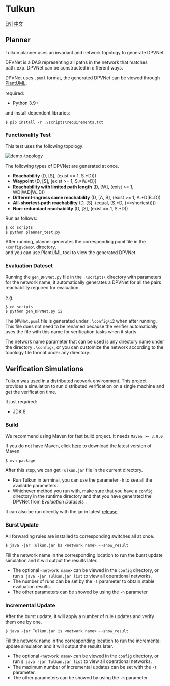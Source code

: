 # Tulkun

[EN](README.md)| [中文](README_CN.md)

## Planner
Tulkun planner uses an invariant and network topology to generate DPVNet.

DPVNet is a DAG representing all paths in the network that matches path_exp.
DPVNet can be constructed in different ways.

DPVNet uses `.puml` format, the generated DPVNet can be viewed through [PlantUML](https://plantuml.com/).

required:
- Python 3.9+

and install dependent libraries:
```shell
$ pip install -r .\scripts\requirements.txt
```
### Functionality Test

This test uses the following topology:

![demo-topology](./config/demo/demo-topology.png)

The following types of DPVNet are generated at once.

- **Reachability**  (D, \[S], (exist >= 1, S.*D)))
- **Waypoint**   (D, \[S], (exist >= 1, S.*W.*D))
- **Reachability with limited path length** (D, \[W], (exist >= 1, WD|W.D|W..D))
- **Different-ingress same reachability** (D, \[A, B], (exist >= 1, A.*D|B..D))
- **All-shortest-path reachability** (D, \[S], (equal, (S.*D, (==shortest))))
- **Non-redundant reachability** (D, \[S], (exist == 1, S.*D))

Run as follows:

```shell
$ cd scripts
$ python planner_test.py
```

After running, planner generates the corresponding puml file in the `\config\demo\` directory,  
 and you can use PlantUML tool to view the generated DPVNet.


### Evaluation Dateset

Running the `gen_DPVNet.py` file in the `.\scripts\` directory with parameters for the network name,  it automatically generates a DPVNet for all the pairs reachability required for evaluation.

e.g.
```shell
$ cd scripts
$ python gen_DPVNet.py i2
```

The `DPVNet.puml` file is generated under `.\config\i2` when after running. This file does not need to be renamed because the verifier automatically uses the file with this name for verification tasks when it starts.

The network name parameter that can be used is any directory name under the directory `.\config\`, or you can customize the network according to the topology file format under any directory.

## Verification Simulations

Tulkun was used in a distributed network environment. This project provides a simulation to run distributed verification on a single machine and get the verification time.

It just required:

- JDK 8

### Build

We recommend using Maven for fast build project. It needs `Maven >= 3.9.0`

If you do not have Maven, click [here](https://maven.apache.org/download.cgi) to download the latest version of Maven.


```shell script
$ mvn package
```
After this step, we can get `Tulkun.jar` file in the current directory.

- Run Tulkun in terminal, you can use the parameter `-h` to see all the available parameters.
- Whichever method you run with, make sure that you have a `config` directory in the runtime directory and that you have generated the DPVNet from *Evaluation Datasets* .

It can also be run directly with the jar in latest [release](https://github.com/sngroup-xmu/ddpv-public/releases/latest).

### Burst Update

All forwarding rules are installed to corresponding switches all at once.
```shell
$ java -jar Tulkun.jar bs <network name> --show_result
```

Fill the network name in the corresponding location to run the burst update simulation and it will output the results later.


- The optional `<network name>` can be viewed in the `config` directory, or run `$ java -jar Tulkun.jar list`  to view all operational networks.
- The number of runs can be set by the `-t` parameter to obtain stable evaluation results.
- The other parameters can be showed by using the `-h` parameter.


### Incremental Update

After the burst update, it will apply a number of rule updates and verify them one by one.
```shell
$ java -jar Tulkun.jar is <network name> --show_result
```
Fill the network name in the corresponding location to run the incremental update simulation and it will output the results later.


- The optional `<network name>` can be viewed in the `config` directory, or run `$ java -jar Tulkun.jar list`  to view all operational networks.
- The maximum number of incremental updates can be set with the `-t` parameter.
- The other parameters can be showed by using the `-h` parameter.






